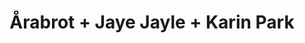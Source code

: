 ---
layout: post
category: concert
title: Årabrot + Jaye Jayle + Karin Park
artists: 
- Årabrot
- Jaye Jayle
- Karin Park
place: 
- Glazart
country: France
city: Paris
---